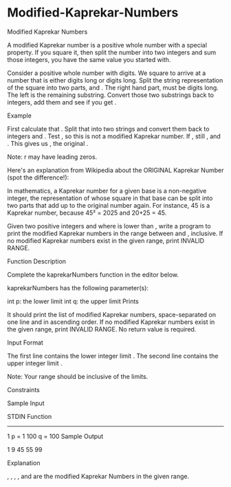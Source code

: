 # Modified-Kaprekar-Numbers
Modified Kaprekar Numbers

A modified Kaprekar number is a positive whole number with a special property. If you square it, then split the number into two integers and sum those integers, you have the same value you started with.

Consider a positive whole number  with  digits. We square  to arrive at a number that is either  digits long or  digits long. Split the string representation of the square into two parts,  and . The right hand part,  must be  digits long. The left is the remaining substring. Convert those two substrings back to integers, add them and see if you get .

Example



First calculate that . Split that into two strings and convert them back to integers  and . Test , so this is not a modified Kaprekar number. If , still , and . This gives us , the original .

Note: r may have leading zeros.

Here's an explanation from Wikipedia about the ORIGINAL Kaprekar Number (spot the difference!):

In mathematics, a Kaprekar number for a given base is a non-negative integer, the representation of whose square in that base can be split into two parts that add up to the original number again. For instance, 45 is a Kaprekar number, because 45² = 2025 and 20+25 = 45.

Given two positive integers  and  where  is lower than , write a program to print the modified Kaprekar numbers in the range between  and , inclusive. If no modified Kaprekar numbers exist in the given range, print INVALID RANGE.

Function Description

Complete the kaprekarNumbers function in the editor below.

kaprekarNumbers has the following parameter(s):

int p: the lower limit
int q: the upper limit
Prints

It should print the list of modified Kaprekar numbers, space-separated on one line and in ascending order. If no modified Kaprekar numbers exist in the given range, print INVALID RANGE. No return value is required.

Input Format

The first line contains the lower integer limit .
The second line contains the upper integer limit .

Note: Your range should be inclusive of the limits.

Constraints


Sample Input

STDIN   Function
-----   --------
1       p = 1
100     q = 100
Sample Output

1 9 45 55 99

Explanation

, , , , and  are the modified Kaprekar Numbers in the given range.
